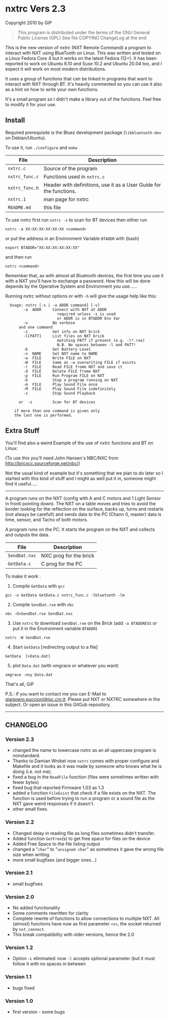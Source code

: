 # nxtrc Vers 2.3
Copyright 2010 by GiP

> This program is distributed under the terms of the
> GNU General Public License (GPL)
> See file COPYING
> ChangeLog at the end

This is the new version of _nxtrc_ (NXT Remote Command) a program to interact
with NXT using BlueTooth on Linux. This was written and tested on a Linux
Fedora Core 4 but it works on the latest Fedora (12+). It has been reported
to work on Ubuntu 6.10 and Suse 10.2 and Ubuntu 20.04 too, and I expect it will
work on most modern distributions.

It uses a group of functions that can be linked in programs that want to
interact with NXT through BT. It's heavily commented so you can use it also as
a hint on how to write your own functions.

It's a small program so I didn't make a library out of the functions. Feel
free to modify it for your use.

## Install

Required prerequisite is the Bluez development package (`libbluetooth-dev` on
Debian/Ubuntu).

To use it, run `./configure` and `make`

|File           | Description                 |
|---------------|-----------------------------|
|`nxtrc.c`      | Source of the program       |
|`nxtrc_func.c` | Functions used in `nxtrc.c` |
|`nxtrc_func.h` | Header with definitions, use it as a User Guide for the functions.|
|`nxtrc.1`      | man page for nxtrc          |
|`README.md`    | this file                   |

To use nxtrc first run `nxtrc -s` to scan for BT devices then either run

```
nxtrc -a XX:XX:XX:XX:XX:XX <command>
```

or put the address in an Environment Variable `BTADDR` with (bash)

```
export BTADDR="XX:XX:XX:XX:XX:XX"
```

and then run

```
nxtrc <command>
```

Remember that, as with almost all Bluetooth devices, the first time you use it
with a NXT you'll have to exchange a password. How this will be done depends
by the Operative System and Environment you use......

Running nxtrc without options or with `-h` will give the usage help like this:

```
  Usage: nxtrc [-s | -a ADDR command] [-v]
        -a  ADDR     Connect with NXT at ADDR
                       required unless -s is used
                       or ADDR is in BTADDR Env Var
        -v           Be verbose
      and one command
        -i           Get info on NXT brick
        -l[PATT]     List files on NXT brick
                       matching PATT if present (e.g. -l*.rxe)
                       N.B. No spaces between -l and PATT!
        -b           Get Battery Level
        -n  NAME     Set NXT name to NAME
        -w  FILE     Write FILE on NXT
        -W  FILE     Same as -w overwriting FILE if exists
        -r  FILE     Read FILE frome NXT and save it
        -d  FILE     Delete FILE frome NXT
        -p  FILE     Run Program FILE on NXT
        -k           Stop a program running on NXT
        -m  FILE     Play Sound File once
        -M  FILE     Play Sound File indefinitely
        -z           Stop Sound Playback

      or  -s         Scan for BT devices

    if more than one command is given only
    the last one is performed.
```

## Extra Stuff

You'll find also a weird Example of the use of nxtrc functions and BT on
Linux:

(To use this you'll need John Hansen's NBC/NXC from
 http://bricxcc.sourceforge.net/nbc/)

Not the usual kind of example but it's something that we plan to do later
so I started with this kind of stuff and I might as well put it in, someone
might find it useful.....

---
A program runs on the NXT (config with A and C motors and 1 Light Sensor
in fronti pointing down). The NXT on a table moves and tries to avoid the
border looking for the reflection on the surface,  backs up, turns and
restarts (not always be careful!) and sends data to the PC (Chann 0,
master) data is time, sensor, and Tacho of both motors.

A program runs on the PC. It starts the program on the NXT and collects
and outputs the data.

|File          | Description            |
|--------------|------------------------|
|`SendDat.nxc` | NXC prog for the brick |
|`GetData.c`   | C prog for the PC      |

To make it work :

1. Compile `GetData` with `gcc`
  ```
  gcc -o GetData GetData.c nxtrc_func.c -lbluetooth -lm
  ```
2. Compile `SendDat.rxe` with `nbc`
  ```
  nbc -O=SendDat.rxe SendDat.nxc
  ```
3. Use `nxtrc` to download `SendDat.rxe` on the Brick
  (add `-a BTADDRESS` or put it in the Environment variable `BTADDR`)
  ```
  nxtrc -W SendDat.rxe
  ```
4. Start `GetData` [redirecting output to a file]
  ```
  GetData  [>Data.dat]
  ```
5. plot `Data.dat` (with xmgrace or whatever you want)
  ```
  xmgrace -nxy Data.dat
  ```

That's all,
GiP

P.S.: If you want to contact me you can E-Mail to
<gianpiero.puccioni@isc.cnr.it>.
Please put NXT or NXTRC somewhere in the subject.
Or open an issue in this GitGub repository.

-----------------------------------------------------
## CHANGELOG
### Version 2.3
- changed the name to lowercase nxtrc as an all uppercase program is
  nonstandard.
- Thanks to Damian Wrobel now `nxtrc` comes with proper configure and
  Makefile and it looks as it was made by someone who knows what he is
  doing (i.e. not me).
- fixed a bug in the `ReadFile` function (files were sometimes written with
  fewer bytes)
- fixed bug that reported Firmware 1.03 as 1.3
- added a function `FileExist` that check if a file exists on the NXT. The
  function is used before trying to run a program or a sound file as the
  NXT gave weird responses if it doesn't.
- other small fixes.

### Version 2.2
- Changed delay in reading file as long files sometimes didn't
    transfer.
- Added function `GetFree`(s) to get free space for files on the
    device
- Added Free Space to the file listing output
- changed a "`char`" to "`unsigned char`" as sometimes it gave the
   wrong file size when writing.
- more small bugfixes (and bigger ones...)

### Version 2.1
- small bugfixes

### Version 2.0
- No added functionality
- Some comments rewritten for clarity
- Complete rewrite of functions to allow connections to multiple
  NXT. All (almost) functions have now as first parameter `<s>`,
  the socket returned by `nxt_connect`.
- This break compatibility with older versions, hence the 2.0  

### Version 1.2
- Option `-L` eliminated: now `-l` accepts optional parameter (but it must
  follow it with no spaces in between  

### Version 1.1
- bugs fixed

### Version 1.0
- first version - some bugs  
